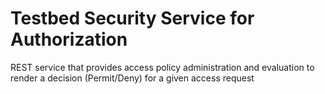 # Testbed Security Service for Authorization
REST service that provides access policy administration and evaluation to render a decision (Permit/Deny) for a given access request
